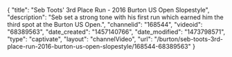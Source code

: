 {
    "title": "Seb Toots' 3rd Place Run - 2016 Burton US Open Slopestyle",
    "description": "Seb set a strong tone with his first run which earned him the third spot at the Burton US Open.",
    "channelid": "168544",
    "videoid": "68389563",
    "date_created": "1457140766",
    "date_modified": "1473798571",
    "type": "captivate",
    "layout": "channelVideo",
    "url": "\/burton\/seb-toots-3rd-place-run-2016-burton-us-open-slopestyle\/168544-68389563"
}